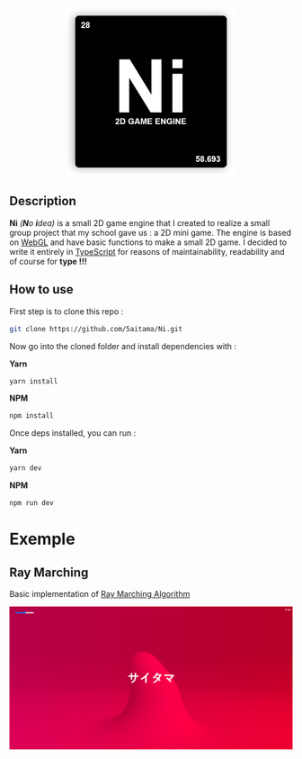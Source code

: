 <p align="center">
  <img width="300" src="./img/Ni_Logo.png">
</p>

## Description
**Ni** *(**N**o **i**dea)* is a small 2D game engine that I created to realize a small group project that my school gave us : a 2D mini game. The engine is based on [WebGL](https://developer.mozilla.org/fr/docs/Web/API/WebGL_API) and have basic functions to make a small 2D game. I decided to write it entirely in [TypeScript](https://www.typescriptlang.org/) for reasons of maintainability, readability and of course for **type !!!**

## How to use
First step is to clone this repo :

```bash
git clone https://github.com/5aitama/Ni.git
```
Now go into the cloned folder and install dependencies with :

**Yarn**
```bash
yarn install
```

**NPM**
```bash
npm install
```

Once deps installed, you can run :

**Yarn**
```bash
yarn dev
```

**NPM**
```bash
npm run dev
```

# Exemple

## Ray Marching
Basic implementation of [Ray Marching Algorithm](http://jamie-wong.com/2016/07/15/ray-marching-signed-distance-functions/)

![](./img/screenshot0.png)